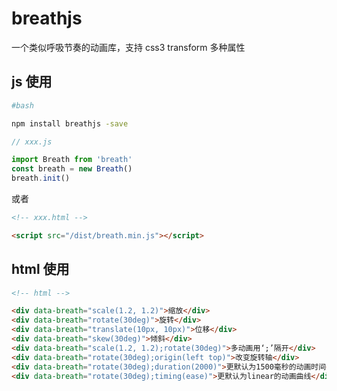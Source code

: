 # breathjs

一个类似呼吸节奏的动画库，支持 css3 transform 多种属性

## js 使用

```bash
#bash

npm install breathjs -save
```

```js
// xxx.js

import Breath from 'breath'
const breath = new Breath()
breath.init()
```

或者

```html
<!-- xxx.html -->

<script src="/dist/breath.min.js"></script>
```

## html 使用

```html
<!-- html -->

<div data-breath="scale(1.2, 1.2)">缩放</div>
<div data-breath="rotate(30deg)">旋转</div>
<div data-breath="translate(10px, 10px)">位移</div>
<div data-breath="skew(30deg)">倾斜</div>
<div data-breath="scale(1.2, 1.2);rotate(30deg)">多动画用‘;’隔开</div>
<div data-breath="rotate(30deg);origin(left top)">改变旋转轴</div>
<div data-breath="rotate(30deg);duration(2000)">更默认为1500毫秒的动画时间</div>
<div data-breath="rotate(30deg);timing(ease)">更默认为linear的动画曲线</div>
```
